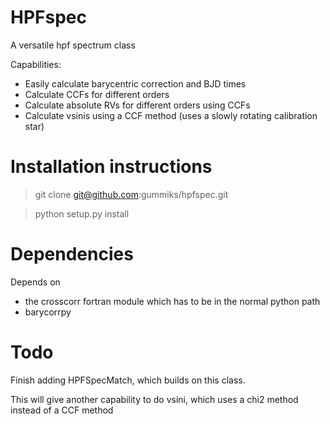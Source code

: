 
# HPFspec

A versatile hpf spectrum class

Capabilities:

- Easily calculate barycentric correction and BJD times
- Calculate CCFs for different orders
- Calculate absolute RVs for different orders using CCFs
- Calculate vsinis using a CCF method (uses a slowly rotating calibration star)

# Installation instructions

> git clone git@github.com:gummiks/hpfspec.git

> python setup.py install

# Dependencies
Depends on 
- the crosscorr fortran module which has to be in the normal python path
- barycorrpy

# Todo
Finish adding HPFSpecMatch, which builds on this class.

This will give another capability to do vsini, which uses a chi2 method instead of a CCF method
